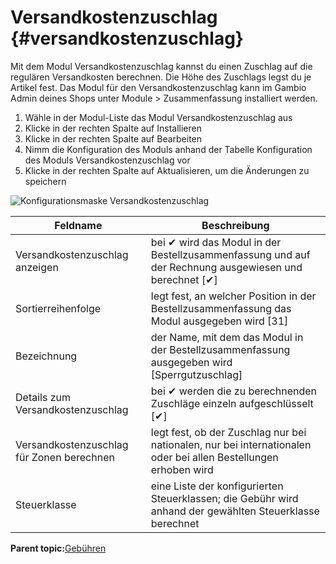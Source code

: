 # Versandkostenzuschlag {#versandkostenzuschlag}

Mit dem Modul Versandkostenzuschlag kannst du einen Zuschlag auf die regulären Versandkosten berechnen. Die Höhe des Zuschlags legst du je Artikel fest. Das Modul für den Versandkostenzuschlag kann im Gambio Admin deines Shops unter Module \> Zusammenfassung installiert werden.

1.  Wähle in der Modul-Liste das Modul Versandkostenzuschlag aus
2.  Klicke in der rechten Spalte auf Installieren
3.  Klicke in der rechten Spalte auf Bearbeiten
4.  Nimm die Konfiguration des Moduls anhand der Tabelle Konfiguration des Moduls Versandkostenzuschlag vor
5.  Klicke in der rechten Spalte auf Aktualisieren, um die Änderungen zu speichern

![](Bilder/Abb072_KonfigurationsmaskeVersandkostenzuschlag.png "Konfigurationsmaske
      Versandkostenzuschlag")

|Feldname|Beschreibung|
|--------|------------|
|Versandkostenzuschlag anzeigen|bei ✔ wird das Modul in der Bestellzusammenfassung und auf der Rechnung ausgewiesen und berechnet \[✔\]|
|Sortierreihenfolge|legt fest, an welcher Position in der Bestellzusammenfassung das Modul ausgegeben wird \[31\]|
|Bezeichnung|der Name, mit dem das Modul in der Bestellzusammenfassung ausgegeben wird \[Sperrgutzuschlag\]|
|Details zum Versandkostenzuschlag|bei ✔ werden die zu berechnenden Zuschläge einzeln aufgeschlüsselt \[✔\]|
|Versandkostenzuschlag für Zonen berechnen|legt fest, ob der Zuschlag nur bei nationalen, nur bei internationalen oder bei allen Bestellungen erhoben wird|
|Steuerklasse|eine Liste der konfigurierten Steuerklassen; die Gebühr wird anhand der gewählten Steuerklasse berechnet|

**Parent topic:**[Gebühren](7_3_2_Gebuehren.md)

